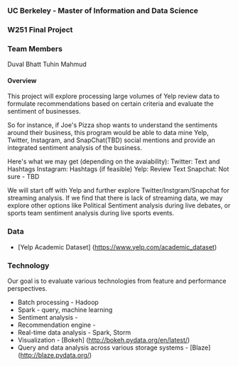 ### UC Berkeley - Master of Information and Data Science
### W251 Final Project

### Team Members
Duval Bhatt
Tuhin Mahmud

#### Overview
This project will explore processing large volumes of Yelp review data to formulate recommendations based on certain criteria and evaluate the sentiment of businesses.  

So for instance, if Joe's Pizza shop wants to understand the sentiments around their business, this program would be able to data mine Yelp, Twitter, Instagram, and SnapChat(TBD) social mentions and provide an integrated sentiment analysis of the business. 

Here's what we may get (depending on the avaiability):
Twitter: Text and Hashtags
Instagram: Hashtags (if feasible)
Yelp: Review Text
Snapchat: Not sure - TBD

We will start off with Yelp and further explore Twitter/Instgram/Snapchat for streaming analysis. 
If we find that there is lack of streaming data, we may explore other options like Political Sentiment analysis during live debates, or sports team sentiment analysis during live sports events. 

### Data
* [Yelp Academic Dataset] (https://www.yelp.com/academic_dataset)

### Technology
Our goal is to evaluate various technologies from feature and performance perspectives.
* Batch processing - Hadoop
* Spark - query, machine learning
* Sentiment analysis -
* Recommendation engine -
* Real-time data analysis - Spark, Storm
* Visualization - [Bokeh] (http://bokeh.pydata.org/en/latest/)
* Query and data analysis across various storage systems - [Blaze] (http://blaze.pydata.org/)



